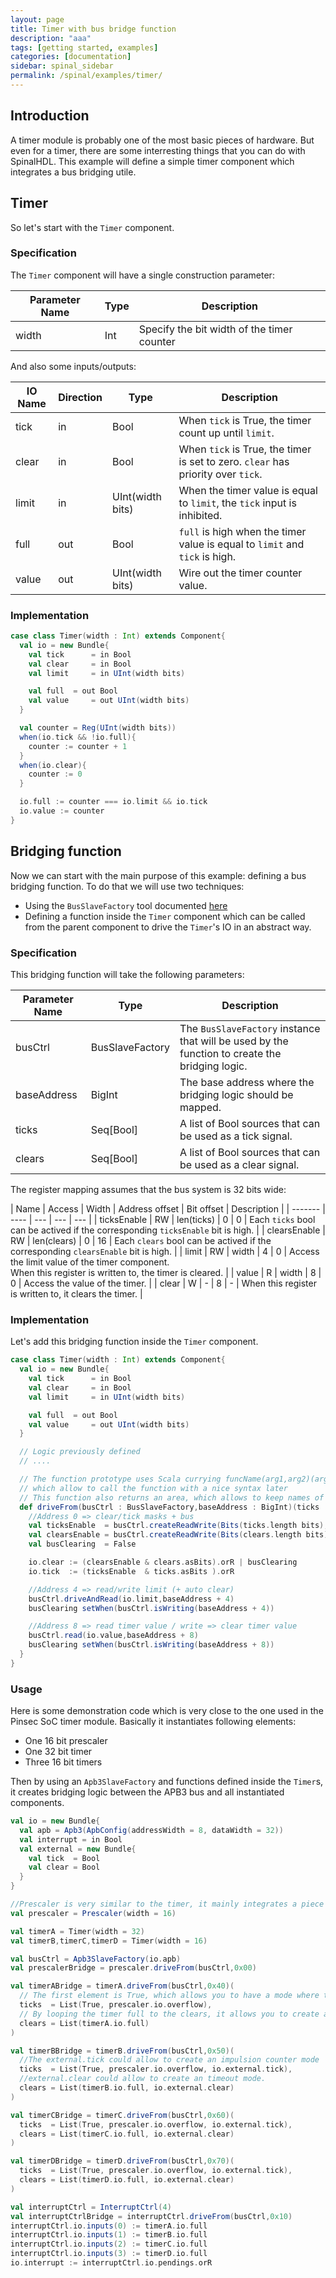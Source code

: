 ```yaml
---
layout: page
title: Timer with bus bridge function
description: "aaa"
tags: [getting started, examples]
categories: [documentation]
sidebar: spinal_sidebar
permalink: /spinal/examples/timer/
---
```


## Introduction
A timer module is probably one of the most basic pieces of hardware. But even for a timer, there are some interresting things that you can do with SpinalHDL. This example will define a simple timer component which integrates a bus bridging utile.

## Timer
So let's start with the `Timer` component.

### Specification
The `Timer` component will have a single construction parameter:

| Parameter Name  |  Type  | Description |
| ------- | ---- | ---- |
| width | Int | Specify the bit width of the timer counter |

And also some inputs/outputs:

| IO Name  | Direction | Type  | Description |
| ------- | ---- | ---- | ---- |
| tick | in | Bool | When `tick` is True, the timer count up until `limit`. |
| clear | in | Bool | When `tick` is True, the timer is set to zero. `clear` has priority over `tick`. |
| limit | in |  UInt(width bits) | When the timer value is equal to `limit`, the `tick` input is inhibited. |
| full | out | Bool | `full` is high when the timer value is equal to `limit` and `tick` is high. |
| value | out | UInt(width bits)  | Wire out the timer counter value. |

### Implementation

```scala
case class Timer(width : Int) extends Component{
  val io = new Bundle{
    val tick      = in Bool
    val clear     = in Bool
    val limit     = in UInt(width bits)

    val full  = out Bool
    val value     = out UInt(width bits)
  }

  val counter = Reg(UInt(width bits))
  when(io.tick && !io.full){
    counter := counter + 1
  }
  when(io.clear){
    counter := 0
  }

  io.full := counter === io.limit && io.tick
  io.value := counter
}
```

## Bridging function
Now we can start with the main purpose of this example: defining a bus bridging function. To do that we will use two techniques:

- Using the `BusSlaveFactory` tool documented [here](/SpinalDoc/spinal/lib/bus_slave_factory/)
- Defining a function inside the `Timer` component which can be called from the parent component to drive the `Timer`'s IO in an abstract way.

### Specification
This bridging function will take the following parameters:

| Parameter Name  |  Type  | Description |
| ------- | ---- | ---- |
| busCtrl | BusSlaveFactory | The `BusSlaveFactory` instance that will be used by the function to create the bridging logic. |
| baseAddress | BigInt | The base address where the bridging logic should be mapped. |
| ticks | Seq[Bool] | A list of Bool sources that can be used as a tick signal. |
| clears | Seq[Bool] | A list of Bool sources that can be used as a clear signal. |

The register mapping assumes that the bus system is 32 bits wide:

| Name | Access | Width | Address offset | Bit offset |  Description |
| ------- | ---- | --- | --- | --- |
| ticksEnable | RW | len(ticks) | 0 | 0 | Each `ticks` bool can be actived if the corresponding `ticksEnable` bit is high. |
| clearsEnable | RW | len(clears) | 0 | 16 | Each `clears` bool can be actived if the corresponding `clearsEnable` bit is high. |
| limit | RW | width | 4  | 0 | Access the limit value of the timer component.<br> When this register is written to, the timer is cleared. |
| value | R | width | 8  | 0 | Access the value of the timer. |
| clear | W | - | 8  | - | When this register is written to, it clears the timer. |

### Implementation
Let's add this bridging function inside the `Timer` component.

```scala
case class Timer(width : Int) extends Component{
  val io = new Bundle{
    val tick      = in Bool
    val clear     = in Bool
    val limit     = in UInt(width bits)

    val full  = out Bool
    val value     = out UInt(width bits)
  }  

  // Logic previously defined
  // ....

  // The function prototype uses Scala currying funcName(arg1,arg2)(arg3,arg3)
  // which allow to call the function with a nice syntax later
  // This function also returns an area, which allows to keep names of inner signals in the generated VHDL/Verilog.
  def driveFrom(busCtrl : BusSlaveFactory,baseAddress : BigInt)(ticks : Seq[Bool],clears : Seq[Bool]) = new Area {
    //Address 0 => clear/tick masks + bus
    val ticksEnable  = busCtrl.createReadWrite(Bits(ticks.length bits),baseAddress + 0,0) init(0)
    val clearsEnable = busCtrl.createReadWrite(Bits(clears.length bits),baseAddress + 0,16) init(0)
    val busClearing  = False

    io.clear := (clearsEnable & clears.asBits).orR | busClearing
    io.tick  := (ticksEnable  & ticks.asBits ).orR

    //Address 4 => read/write limit (+ auto clear)
    busCtrl.driveAndRead(io.limit,baseAddress + 4)
    busClearing setWhen(busCtrl.isWriting(baseAddress + 4))

    //Address 8 => read timer value / write => clear timer value
    busCtrl.read(io.value,baseAddress + 8)
    busClearing setWhen(busCtrl.isWriting(baseAddress + 8))
  }
}
```

### Usage
Here is some demonstration code which is very close to the one used in the Pinsec SoC timer module. Basically it instantiates following elements:

- One 16 bit prescaler
- One 32 bit timer
- Three 16 bit timers

Then by using an `Apb3SlaveFactory` and functions defined inside the `Timer`s, it creates bridging logic between the APB3 bus and all instantiated components.

```scala
val io = new Bundle{
  val apb = Apb3(ApbConfig(addressWidth = 8, dataWidth = 32))
  val interrupt = in Bool
  val external = new Bundle{
    val tick  = Bool
    val clear = Bool
  }
}

//Prescaler is very similar to the timer, it mainly integrates a piece of auto reload logic.
val prescaler = Prescaler(width = 16)

val timerA = Timer(width = 32)
val timerB,timerC,timerD = Timer(width = 16)

val busCtrl = Apb3SlaveFactory(io.apb)
val prescalerBridge = prescaler.driveFrom(busCtrl,0x00)

val timerABridge = timerA.driveFrom(busCtrl,0x40)(
  // The first element is True, which allows you to have a mode where the timer is always counting up.
  ticks  = List(True, prescaler.io.overflow),
  // By looping the timer full to the clears, it allows you to create an autoreload mode.
  clears = List(timerA.io.full)
)

val timerBBridge = timerB.driveFrom(busCtrl,0x50)(
  //The external.tick could allow to create an impulsion counter mode
  ticks  = List(True, prescaler.io.overflow, io.external.tick),
  //external.clear could allow to create an timeout mode.
  clears = List(timerB.io.full, io.external.clear)
)

val timerCBridge = timerC.driveFrom(busCtrl,0x60)(
  ticks  = List(True, prescaler.io.overflow, io.external.tick),
  clears = List(timerC.io.full, io.external.clear)
)

val timerDBridge = timerD.driveFrom(busCtrl,0x70)(
  ticks  = List(True, prescaler.io.overflow, io.external.tick),
  clears = List(timerD.io.full, io.external.clear)
)

val interruptCtrl = InterruptCtrl(4)
val interruptCtrlBridge = interruptCtrl.driveFrom(busCtrl,0x10)
interruptCtrl.io.inputs(0) := timerA.io.full
interruptCtrl.io.inputs(1) := timerB.io.full
interruptCtrl.io.inputs(2) := timerC.io.full
interruptCtrl.io.inputs(3) := timerD.io.full
io.interrupt := interruptCtrl.io.pendings.orR
```
